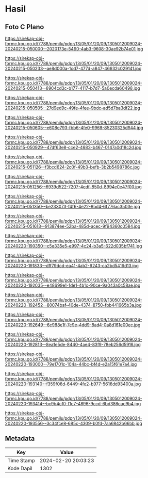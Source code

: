 # Hasil

## Foto C Plano

https://sirekap-obj-formc.kpu.go.id/7788/pemilu/pdpr/13/05/01/20/09/1305012009024-20240215-050000--2020173e-5490-4ab3-9608-30ae92b74e01.jpg

https://sirekap-obj-formc.kpu.go.id/7788/pemilu/pdpr/13/05/01/20/09/1305012009024-20240215-050233--ae8d000a-1cd7-477d-a847-46932c029141.jpg

https://sirekap-obj-formc.kpu.go.id/7788/pemilu/pdpr/13/05/01/20/09/1305012009024-20240215-050413--8904cd3c-b177-4117-b7d7-5a0ecda60498.jpg

https://sirekap-obj-formc.kpu.go.id/7788/pemilu/pdpr/13/05/01/20/09/1305012009024-20240215-050505--27d9ed9c-49fe-4fee-9bdc-ad5d7ba3df22.jpg

https://sirekap-obj-formc.kpu.go.id/7788/pemilu/pdpr/13/05/01/20/09/1305012009024-20240215-050605--e608e793-fbb6-4fe0-9968-85230325d944.jpg

https://sirekap-obj-formc.kpu.go.id/7788/pemilu/pdpr/13/05/01/20/09/1305012009024-20240215-050929--47df63e8-cce2-4683-b467-0147a0d18c2d.jpg

https://sirekap-obj-formc.kpu.go.id/7788/pemilu/pdpr/13/05/01/20/09/1305012009024-20240215-051126--f3bcd624-2c0f-49b3-befb-3b2b5498786c.jpg

https://sirekap-obj-formc.kpu.go.id/7788/pemilu/pdpr/13/05/01/20/09/1305012009024-20240215-051256--6939d522-7207-4edf-850d-8994e0e47f00.jpg

https://sirekap-obj-formc.kpu.go.id/7788/pemilu/pdpr/13/05/01/20/09/1305012009024-20240215-051350--be233073-f4f6-4e22-8bd4-6f776ac3503e.jpg

https://sirekap-obj-formc.kpu.go.id/7788/pemilu/pdpr/13/05/01/20/09/1305012009024-20240215-051613--913874ee-52ba-485d-acec-9f94360c0584.jpg

https://sirekap-obj-formc.kpu.go.id/7788/pemilu/pdpr/13/05/01/20/09/1305012009024-20240220-190350--c5e335e5-e997-4c24-b3a5-622d035bf741.jpg

https://sirekap-obj-formc.kpu.go.id/7788/pemilu/pdpr/13/05/01/20/09/1305012009024-20240220-191833--dff79dcd-ea41-4ab2-9243-ca2bd5416d13.jpg

https://sirekap-obj-formc.kpu.go.id/7788/pemilu/pdpr/13/05/01/20/09/1305012009024-20240220-192035--e48699e1-1de1-4b1c-90ce-9a043a0c58ae.jpg

https://sirekap-obj-formc.kpu.go.id/7788/pemilu/pdpr/13/05/01/20/09/1305012009024-20240220-192452--80074baf-40de-4374-8750-fbb441665b3a.jpg

https://sirekap-obj-formc.kpu.go.id/7788/pemilu/pdpr/13/05/01/20/09/1305012009024-20240220-192649--6c988e1f-7c9e-4dd9-8ad4-0a8d161e00ec.jpg

https://sirekap-obj-formc.kpu.go.id/7788/pemilu/pdpr/13/05/01/20/09/1305012009024-20240220-192813--8ea1e5de-8440-4ae4-83f9-78eb256d5916.jpg

https://sirekap-obj-formc.kpu.go.id/7788/pemilu/pdpr/13/05/01/20/09/1305012009024-20240220-193000--79e1701c-104a-44bc-bf4d-e2a15f61e7a4.jpg

https://sirekap-obj-formc.kpu.go.id/7788/pemilu/pdpr/13/05/01/20/09/1305012009024-20240220-193140--f359f06d-6449-4fe2-b977-5616dd93400a.jpg

https://sirekap-obj-formc.kpu.go.id/7788/pemilu/pdpr/13/05/01/20/09/1305012009024-20240220-193414--bc9b4cf0-f1c7-4896-9ccd-6bd386cac9b4.jpg

https://sirekap-obj-formc.kpu.go.id/7788/pemilu/pdpr/13/05/01/20/09/1305012009024-20240220-193556--3c34fce8-685c-4309-b0fd-7aa6842b66bb.jpg


## Metadata

| Key        | Value               |
| ---------- | ------------------- |
| Time Stamp | 2024-02-20 20:03:23 |
| Kode Dapil | 1302                |



